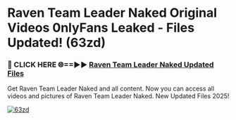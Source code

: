 # Raven Team Leader Naked Original Videos 0nlyFans Leaked - Files Updated! (63zd)

<h3>🔴 CLICK HERE 🌐==►► <a href="https://tinyurl.com/yckcrads" rel="nofollow">Raven Team Leader Naked Updated Files</a></h3>

Get Raven Team Leader Naked and all content. Now you can access all videos and pictures of Raven Team Leader Naked. New Updated Files 2025!

[![63zd](https://i.imgur.com/hpKpOFt.gif)](https://tinyurl.com/yckcrads)
